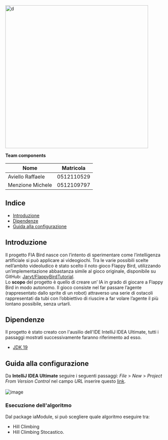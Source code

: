 
<img width="447" alt="d" src="https://user-images.githubusercontent.com/16355437/215737637-f72f6712-1799-4db7-900d-c1ad23006bfd.png">

**Team components**


|Nome|Matricola|
|----|---------|
| Aviello Raffaele | 0512110529 |
| Menzione Michele | 0512109797 |

## Indice
- [Introduzione](#introduzione)
- [Dipendenze](#dipendenze)
- [Guida alla configurazione](#guida-alla-configurazione)


## Introduzione
Il progetto FIA Bird nasce con l’intento di sperimentare come l’intelligenza artificiale si può applicare ai videogiochi. Tra le varie possibili scelte nell’ambito videoludico è stato scelto il noto gioco Flappy Bird, utilizzando un’implementazione abbastanza simile al gioco originale, disponibile su GitHub: [Jaryt/FlappyBirdTutorial](https://github.com/Jaryt/FlappyBirdTutorial).<br>
Lo **scopo** del progetto è quello di creare un’ IA in grado di giocare a Flappy Bird in modo autonomo.
Il gioco consiste nel far passare l’agente (rappresentato dallo sprite di un robot) attraverso una serie di ostacoli rappresentati da tubi con l’obbiettivo di riuscire a far volare l’agente il più lontano possibile, senza urtarli.

## Dipendenze
Il progetto è stato creato con l'ausilio dell'IDE IntelliJ IDEA Ultimate, tutti i passaggi mostrati successivamente faranno riferimento ad esso.

- [JDK 19](https://www.oracle.com/java/technologies/downloads/#java19 "JDK 19")

## Guida alla configurazione
Da **IntelliJ IDEA Ultimate** seguire i seguenti passaggi: *File* > *New* > *Project From Version Control* nel campo *URL* inserire questo [link](https://github.com/raffaeleav/progetto-fia-fia-bird).<br>
<br>
![image](https://user-images.githubusercontent.com/16355437/215322368-34426ef0-d153-4296-a851-926bfdfed0c0.png)
<br>
### Esecuzione dell'algoritmo
Dal package iaModule, si può scegliere quale algoritmo eseguire tra:
- Hill Climbing 
- Hill Climbing Stocastico.











